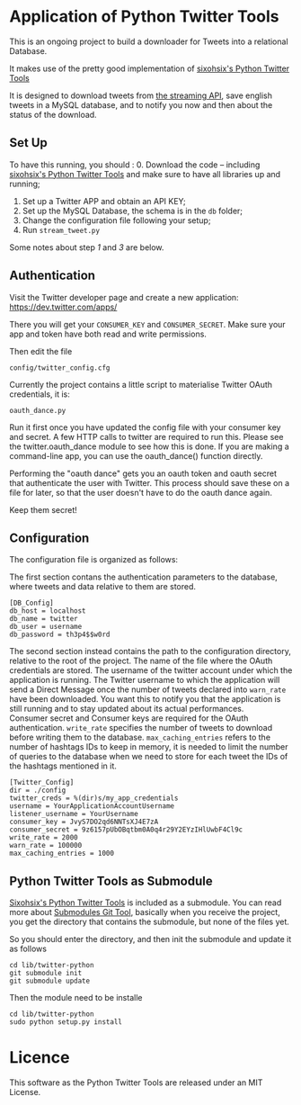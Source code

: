 # Application of Python Twitter Tools


This is an ongoing project to build a downloader for Tweets into a relational Database.

It makes use of the pretty good implementation of [sixohsix's Python Twitter Tools](https://github.com/sixohsix/twitter)

It is designed to download tweets from [the streaming API](https://dev.twitter.com/docs/streaming-apis), save english tweets in a MySQL database, and to notify you now and then about the status of the download. 


## Set Up
To have this running, you should :
   0. Download the code – including [sixohsix's Python Twitter Tools](https://github.com/sixohsix/twitter ) and make sure to have all libraries up and running;
   1. Set up a Twitter APP and obtain an API KEY;
   2. Set up the MySQL Database, the schema is in the `db` folder;
   3. Change the configuration file following your setup;
   4. Run `stream_tweet.py`

Some notes about step *1* and *3* are below.


## Authentication


Visit the Twitter developer page and create a new application: https://dev.twitter.com/apps/

There you will get your `CONSUMER_KEY` and `CONSUMER_SECRET`.
Make sure your app and token have both read and write permissions.

Then edit the file

    config/twitter_config.cfg

Currently the project contains a little script to materialise Twitter OAuth credentials, it is:

    oauth_dance.py

Run it first once you have updated the config file with your consumer key and secret.
A few HTTP calls to twitter are required to run this.
Please see the twitter.oauth_dance module to see how this is done.
If you are making a command-line app, you can use the oauth_dance() function directly.

Performing the "oauth dance" gets you an oauth token and oauth secret that authenticate the user with Twitter.
This process should save these on a file for later, so that the user doesn't have to do the oauth dance again.

Keep them secret!

## Configuration

The configuration file is organized as follows:

The first section contans the authentication parameters to the database, where tweets and data relative to them are stored.
 
    [DB_Config]
    db_host = localhost
    db_name = twitter
    db_user = username
    db_password = th3p4$$w0rd
    

The second section instead contains the path to the configuration directory, relative to the root of the project.
The name of the file where the OAuth credentials are stored.
The username of the twitter account under which the application is running.
The Twitter username to which the application will send a Direct Message once the number of tweets declared into `warn_rate` have been downloaded.
You want this to notify you that the application is still running and to stay updated about its actual performances.    
Consumer secret and Consumer keys are required for the OAuth authentication.
`write_rate` specifies the number of tweets to download before writing them to the database.
`max_caching_entries` refers to the number of hashtags IDs to keep in memory, it is needed to limit the number of queries to the database when we need to store for each tweet the IDs of the hashtags mentioned in it.     

	[Twitter_Config]
	dir = ./config
	twitter_creds = %(dir)s/my_app_credentials
	username = YourApplicationAccountUsername
	listener_username = YourUsername
	consumer_key = JvyS7DO2qd6NNTsXJ4E7zA
	consumer_secret = 9z6157pUbOBqtbm0A0q4r29Y2EYzIHlUwbF4Cl9c
	write_rate = 2000
	warn_rate = 100000
	max_caching_entries = 1000


## Python Twitter Tools as Submodule


[Sixohsix's Python Twitter Tools](https://github.com/sixohsix/twitter) is included as a submodule.
You can read more about [Submodules Git Tool](http://git-scm.com/book/en/Git-Tools-Submodules), basically when you receive the project, you get the directory that contains the submodule, but none of the files yet.

So you should enter the directory, and then init the submodule and update it as follows

    cd lib/twitter-python
    git submodule init
    git submodule update

Then the module need to be installe

    cd lib/twitter-python
    sudo python setup.py install


# Licence

This software as the Python Twitter Tools are released under an MIT License.
